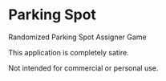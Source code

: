 # Parking Spot 
 Randomized Parking Spot Assigner Game

This application is completely satire.

Not intended for commercial or personal use.
